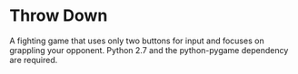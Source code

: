 # Throw Down
A fighting game that uses only two buttons for input and focuses on grappling your opponent. Python 2.7 and the python-pygame dependency are required.
